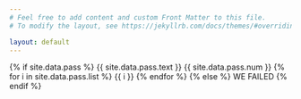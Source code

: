 ```yaml
---
# Feel free to add content and custom Front Matter to this file.
# To modify the layout, see https://jekyllrb.com/docs/themes/#overriding-theme-defaults

layout: default
---
```


{% if site.data.pass %}
    {{ site.data.pass.text }}
    {{ site.data.pass.num }}
    {% for i in site.data.pass.list %}
        {{ i }}
    {% endfor %}
{% else %}
    WE FAILED
{% endif %}
